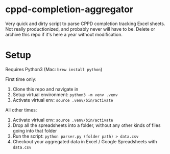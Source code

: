 # cppd-completion-aggregator

Very quick and dirty script to parse CPPD completion tracking Excel sheets. Not really productionized, and probably never will have to be. Delete or archive this repo if it's here a year without modification.


# Setup

Requires Python3 (Mac: `brew install python`)

First time only:

1. Clone this repo and navigate in
1. Setup virtual environment: `python3 -m venv .venv`
1. Activate virtual env: `source .venv/bin/activate`

All other times:

1. Activate virtual env: `source .venv/bin/activate`
1. Drop all the spreadsheets into a folder, without any other kinds of files going into that folder
1. Run the script: `python parser.py (folder path) > data.csv`
1. Checkout your aggregated data in Excel / Google Spreadsheets with `data.csv`